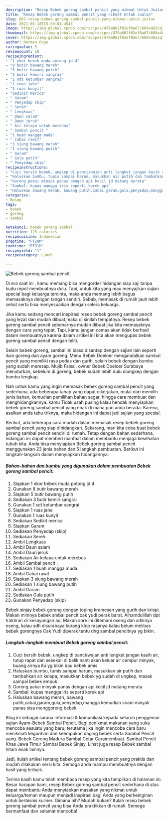 ```yaml
---
description: "Resep Bebek goreng sambal pencit yang nikmat Untuk Jualan"
title: "Resep Bebek goreng sambal pencit yang nikmat Untuk Jualan"
slug: 667-resep-bebek-goreng-sambal-pencit-yang-nikmat-untuk-jualan
date: 2021-05-18T15:59:01.454Z
image: https://img-global.cpcdn.com/recipes/470a002f02ef8a67/680x482cq70/bebek-goreng-sambal-pencit-foto-resep-utama.jpg
thumbnail: https://img-global.cpcdn.com/recipes/470a002f02ef8a67/680x482cq70/bebek-goreng-sambal-pencit-foto-resep-utama.jpg
cover: https://img-global.cpcdn.com/recipes/470a002f02ef8a67/680x482cq70/bebek-goreng-sambal-pencit-foto-resep-utama.jpg
author: Norman Page
ratingvalue: 5
reviewcount: 10
recipeingredient:
- "1 ekor bebek muda potong jd 4"
- "8 butir bawang merah"
- "5 butir bawang putih"
- "3 butir kemiri sangrai"
- "1 sdt ketumbar sangrai"
- "1 ruas jahe"
- "1 ruas kunyit"
- "Sedikit merica"
- " Garam"
- " Penyedap skip"
- " Sereh"
- " Lengkuas"
- " Daun salam"
- " Daun jeruk"
- " Air kelapa untuk merebus"
- " Sambal pencit "
- "1 buah mangga muda"
- " Cabai rawit"
- "3 siung bawang merah"
- "1 siung bawang putih"
- " Garam"
- " Gula putih"
- " Penyedap skip"
recipeinstructions:
- "Cuci bersih bebek, ungkep di panci/wajan anti lengket jangan kasih air, tutup rapat dan sesekali di balik nanti akan keluar air campur minyak, buang airnya itu yg bikin bau bebek amis"
- "Haluskan bumbu, tumis sampai harum, masukkan air putih dan tambahkan air kelapa, masukkan bebek yg sudah di ungkep, masak sampai bebek empuk"
- "Goreng pakai minyak panas dengan api kecil jd matang merata"
- "Sambal: kupas mangga iris seperti korek api"
- "Haluskan bawang merah, bawang putih,cabai,garam,gula,penyedap,mangga kemudian siram minyak panas sisa menggoreng bebek"
categories:
- Resep
tags:
- bebek
- goreng
- sambal

katakunci: bebek goreng sambal 
nutrition: 125 calories
recipecuisine: Indonesian
preptime: "PT28M"
cooktime: "PT31M"
recipeyield: "1"
recipecategory: Lunch

---
```



![Bebek goreng sambal pencit](https://img-global.cpcdn.com/recipes/470a002f02ef8a67/680x482cq70/bebek-goreng-sambal-pencit-foto-resep-utama.jpg)

Di era  saat ini , kamu memang bisa mengorder hidangan siap saji tanpa kudu repot membuatnya dulu. Tapi, untuk kita yang mau menyajikan sajian special bagi keluarga tercinta, maka anda memang lebih bagus memasaknya dengan tangan sendiri. Sebab, memasak di rumah jauh lebih sehat serta bisa menyesuaikan dengan selera keluarga.

Jika kamu sedang mencari inspirasi resep bebek goreng sambal pencit yang lezat dan mudah dibuat,maka di sinilah tempatnya. Resep bebek goreng sambal pencit  sebenarnya mudah dibuat jika kita memasaknya dengan cara yang tepat. Tapi, kamu jangan cemas akan tidak berhasil dalam membuatnya 
karena dalam artikel ini kita akan mengupas bebek goreng sambal pencit dengan teliti.  

Selain bebek goreng, sambal ini biasa disantap dengan sajian lain seperti ikan goreng dan ayam goreng. Menu Bebek Doeloer mengandalkan sambal pencit yang memiliki rasa pedas dan gurih, selain bebek dengan bumbu yang sudah meresap. Mujib Faisal, owner Bebek Doeloer Surabaya menuturkan, sebelum di goreng, bebek sudah lebih dulu diungkep dengan bumbu lengkap.

Nah untuk kamu yang ingin memasak bebek goreng sambal pencit yang sederhana, ada beberapa tahap yang dapat dikerjakan, mulai dari memilih jenis bahan, kemudian pemilihan bahan segar, hingga cara membuat dan menghidangkannya. kamu Tidak usah pusing kalau hendak menyiapkan bebek goreng sambal pencit yang enak di mana pun anda berada. Karena, asalkan anda  tahu triknya, maka hidangan ini dapat jadi sajian yang spesial.

Berikut, ada beberapa cara mudah dalam memasak resep bebek goreng sambal pencit yang siap dihidangkan. Sekarang, mari kita coba buat bebek goreng sambal pencit sendiri di rumah. Tetap dengan bahan sederhana, hidangan ini dapat memberi manfaat dalam membantu menjaga kesehatan tubuh kita. Anda bisa menyiapkan Bebek goreng sambal pencit menggunakan 23 jenis bahan dan 5 langkah pembuatan. Berikut ini langkah-langkah dalam menyiapkan hidangannya.

<!--inarticleads1-->

##### Bahan-bahan dan bumbu yang digunakan dalam pembuatan Bebek goreng sambal pencit:

1. Siapkan 1 ekor bebek muda potong jd 4
1. Gunakan 8 butir bawang merah
1. Siapkan 5 butir bawang putih
1. Sediakan 3 butir kemiri sangrai
1. Gunakan 1 sdt ketumbar sangrai
1. Siapkan 1 ruas jahe
1. Gunakan 1 ruas kunyit
1. Sediakan Sedikit merica
1. Siapkan  Garam
1. Sediakan  Penyedap (skip)
1. Sediakan  Sereh
1. Ambil  Lengkuas
1. Ambil  Daun salam
1. Ambil  Daun jeruk
1. Sediakan  Air kelapa untuk merebus
1. Ambil  Sambal pencit :
1. Sediakan 1 buah mangga muda
1. Ambil  Cabai rawit
1. Siapkan 3 siung bawang merah
1. Sediakan 1 siung bawang putih
1. Ambil  Garam
1. Sediakan  Gula putih
1. Gunakan  Penyedap (skip)


Bebek sinjay bebek goreng dengan toping kremesan yang gurih dan krispi. Makan mlmnya bebek smbal pencit cak yudi perak barat. Alhamdulillah dpt traktiran dr kesayangan aq. Makan sore ini ditemani oseng dan adiknya oseng, kalau sdh disurabaya kurang klop rasanya kalau belum melibas bebek gorengnya Cak Yudi diperak tentu dng sambal pencitnya yg bikin. 

<!--inarticleads2-->

##### Langkah-langkah membuat Bebek goreng sambal pencit:

1. Cuci bersih bebek, ungkep di panci/wajan anti lengket jangan kasih air, tutup rapat dan sesekali di balik nanti akan keluar air campur minyak, buang airnya itu yg bikin bau bebek amis
1. Haluskan bumbu, tumis sampai harum, masukkan air putih dan tambahkan air kelapa, masukkan bebek yg sudah di ungkep, masak sampai bebek empuk
1. Goreng pakai minyak panas dengan api kecil jd matang merata
1. Sambal: kupas mangga iris seperti korek api
1. Haluskan bawang merah, bawang putih,cabai,garam,gula,penyedap,mangga kemudian siram minyak panas sisa menggoreng bebek


Blog ini sebagai sarana informasi &amp; komunikasi kepada seluruh penggemar sajian Ayam-Bebek Sambal Pencit. Bagi penikmat makanan yang suka mencoba sesuatu yang baru, terutama jika ingin mencoba cara baru menikmati kegurihan dan keempukan daging bebek serta Sambal Pencit yang. Bebek Goreng Madura Sambal Cetar Caramembuat. Sambal Pencit Khas Jawa Timur Sambal Bebek Sinjay. Lihat juga resep Bebek sambal hitam enak lainnya. 

Jadi, itulah artikel tentang  bebek goreng sambal pencit  yang praktis dan mudah dilakukan versi kita. Semoga anda mampu membuatnya dengan hasil yang terbaik. 

Terima kasih kamu telah membaca resep yang kita tampilkan di halaman ini. Besar harapan kami, resep  Bebek goreng sambal pencit sederhana di atas dapat membantu Anda menyiapkan masakan yang nikmat untuk keluarga/teman maupun menjadi inspirasi bagi Anda yang berkeinginan untuk berbisnis kuliner. Gimana nih? Mudah bukan? Itulah resep bebek goreng sambal pencit yang bisa Anda praktikkan di rumah. Semoga bermanfaat dan selamat mencoba!

